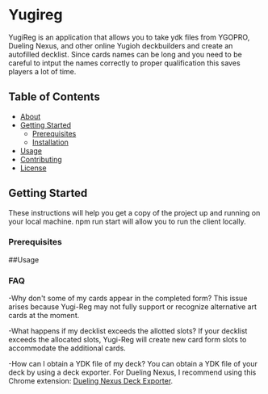 # Yugireg

YugiReg is an application that allows you to take ydk files from YGOPRO, Dueling Nexus, and other online Yugioh deckbuilders and create an autofilled decklist. Since cards names can be long and you need to be careful to intput the names correctly to proper qualification this saves players a lot of time. 
## Table of Contents

- [About](#about)
- [Getting Started](#getting-started)
  - [Prerequisites](#prerequisites)
  - [Installation](#installation)
- [Usage](#usage)
- [Contributing](#contributing)
- [License](#license)

## Getting Started

These instructions will help you get a copy of the project up and running on your local machine.
npm run start will allow you to run the client locally.
### Prerequisites


##Usage
### FAQ
-Why don't some of my cards appear in the completed form?
This issue arises because Yugi-Reg may not fully support or recognize alternative art cards at the moment.

-What happens if my decklist exceeds the allotted slots?
If your decklist exceeds the allocated slots, Yugi-Reg will create new card form slots to accommodate the additional cards.

-How can I obtain a YDK file of my deck?
You can obtain a YDK file of your deck by using a deck exporter. For Dueling Nexus, I recommend using this Chrome extension: [Dueling Nexus Deck Exporter](https://chrome.google.com/webstore/detail/duelingnexus-deck-exporte/aaloejogbofkmmonaddiaogjjjdjlpcd).
